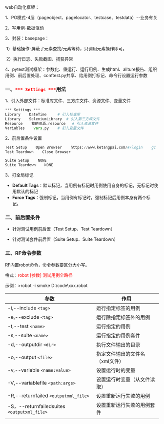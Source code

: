 web自动化框架：

1、PO模式-4层（pageobject、pagelocator、testcase、testdata）--业务有关

2、写用例-数据驱动

3、封装：basepage：

​	1）基础操作-屏蔽了元素查找/元素等待，只调用元素操作即可。

​	2）执行日志、失败截图、捕获异常

4、pytest测试框架：参数化、重运行、运行用例、生成html、allture报告、组织用例、前后置处理、conftest.py共享、给用例打标记、命令行设置运行参数

### 一、<font color='red'>`*** Settings ***`</font>用法

1、引入外部文件：标准库文件、三方库文件、资源文件、变量文件

```python
*** Settings ***
Library    DateTime		# 引入标准库
Library    SeleniumLibrary	# 引入第三方库文件
Resource    我的资源.resource	# 引入资源文件
Variables    vars.py	# 引入变量文件
```

2、前后置条件设置

```python
Test Setup    Open Browser    https://www.ketangpai.com/#/login    gc
Test Teardown    Close Browser

Suite Setup    NONE
Suite Teardown    NONE
```

3、打全局标记

- **Default Tags**：默认标记，当用例有标记时用例使用自身的标记，无标记时使用默认的标记
- **Force Tags**：强制标记，当用例有标记时，强制标记后用例本身有两个标记。

### 二、前后置条件

- 针对测试用例前后置（Test Setup、Test Teardown）

- 针对测试套件前后置（Suite Setup、Suite Teardown）

### 三、RF命令参数

RF内置robot命令，命令参数要区分大小写。

格式：<font color='red'>robot [参数] 测试用例全路径</font>

示例：>robot -i smoke D:\code\xxx.robot

| 参数                                        | 作用                            |
| ------------------------------------------- | ------------------------------- |
| -i,--include `<tag>`                        | 运行指定标签的用例              |
| -e,--exclude `<tag>`                        | 运行除指定标签外的用例          |
| -t,--test `<name>`                          | 运行指定的用例                  |
| -s,--suite `<name>`                         | 运行指定的用例套件              |
| -d,--outputdir `<dir>`                      | 执行文件输出的目录              |
| -o,--output `<file>`                        | 指定文件输出的文件名（xml文件） |
| -v,--variable `<name:value>`                | 设置运行时的变量                |
| -V,--variablefile `<path:args>`             | 设置运行时变量（从文件读取）    |
| -R,--returnfailed `<outputxml_file>`        | 设置重新运行失败的用例          |
| -S，--returnfailedsuites `<outputxml_file>` | 设置重新运行失败的用例套件      |
|                                             |                                 |


